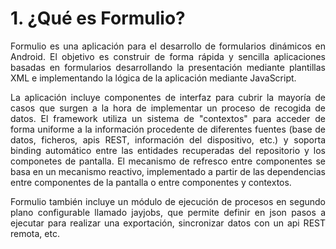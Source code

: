 # 1. ¿Qué es Formulio?
<div style="text-align: justify;">
<p>
Formulio es una aplicación para el desarrollo de formularios dinámicos en Android. El objetivo es construir de forma rápida y sencilla aplicaciones basadas en formularios desarrollando la presentación mediante plantillas XML e implementando la lógica de la aplicación mediante JavaScript.
</p>
<p>
La aplicación incluye componentes de interfaz para cubrir la mayoría de casos que surgen a la hora de implementar un proceso de recogida de datos. 
El framework utiliza un sistema de "contextos" para acceder de forma uniforme a la información procedente de diferentes fuentes (base de datos, ficheros, apis REST, información del dispositivo, etc.) y soporta binding automático entre las entidades recuperadas del repositorio y los componetes de pantalla.
El mecanismo de refresco entre componentes se basa en un mecanismo reactivo, implementado a partir de las dependencias entre componentes de la pantalla o entre componentes y contextos.
</p>
<p>
Formulio también incluye un módulo de ejecución de procesos en segundo plano configurable llamado jayjobs, que permite definir en json pasos a ejecutar para realizar una exportación, sincronizar datos con un api REST remota, etc.
</p>
</div>






